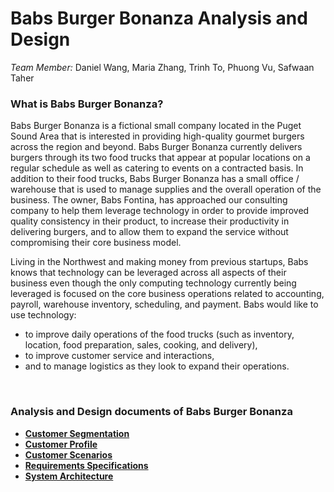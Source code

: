 # Babs Burger Bonanza Analysis and Design
*Team Member:* Daniel Wang, Maria Zhang, Trinh To, Phuong Vu, Safwaan Taher

### What is Babs  Burger Bonanza?
Babs Burger Bonanza is a fictional small company located in the Puget Sound Area that is interested in providing high-quality gourmet burgers across the region and beyond. Babs Burger Bonanza currently delivers burgers through its two food trucks that appear at popular locations on a regular schedule as well as catering to events on a contracted basis. In addition to their food trucks, Babs Burger Bonanza has a small office / warehouse that is used to manage supplies and the overall operation of the business. The owner, Babs Fontina, has approached our consulting company to help them leverage technology in order to provide improved quality consistency in their product, to increase their productivity in delivering burgers, and to allow them to expand the service without compromising their core business model.

Living in the Northwest and making money from previous startups, Babs knows that technology can be leveraged across all aspects of their business even though the only computing technology currently being leveraged is focused on the core business operations related to accounting, payroll, warehouse inventory, scheduling, and payment. Babs would like to use technology:
* to improve daily operations of the food trucks (such as inventory, location, food preparation, sales, cooking, and delivery),
* to improve customer service and interactions,
* and to manage logistics as they look to expand their operations.
<br />

### Analysis and Design documents of Babs Burger Bonanza
* [**Customer Segmentation**](https://github.com/pvu-1864424/bbb-analysis-design/blob/9f62198fbc154be44f50d7c626ab1d1043619f6c/Customer%20Segmentation%20S1%20.pdf)
* [**Customer Profile**](https://github.com/pvu-1864424/bbb-analysis-design/blob/9f62198fbc154be44f50d7c626ab1d1043619f6c/Customer%20Profiles%20S2.pdf)
* [**Customer Scenarios**](https://github.com/pvu-1864424/bbb-analysis-design/blob/9f62198fbc154be44f50d7c626ab1d1043619f6c/Customer%20Scenarios%20S3.pdf)
* [**Requirements Specifications**](https://github.com/pvu-1864424/bbb-analysis-design/blob/9f62198fbc154be44f50d7c626ab1d1043619f6c/Requirements%20Specifications%20S4.pdf)
* [**System Architecture**](https://github.com/pvu-1864424/bbb-analysis-design/blob/9f62198fbc154be44f50d7c626ab1d1043619f6c/System%20Architecture%20S5.pdf)
